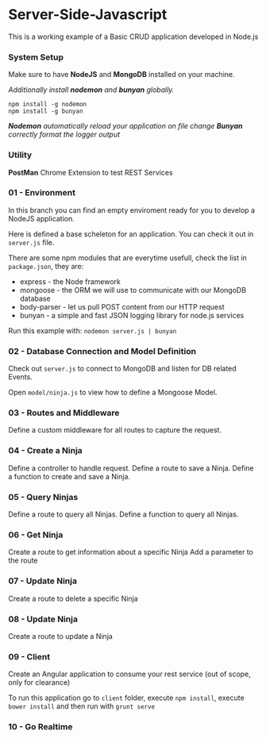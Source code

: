 # Server-Side-Javascript

This is a working example of a Basic CRUD application developed in Node.js

### System Setup

Make sure to have **NodeJS** and **MongoDB** installed on your machine.

_Additionally install **nodemon** and **bunyan** globally._

```
npm install -g nodemon
npm install -g bunyan
```

_**Nodemon** automatically reload your application on file change_
_**Bunyan** correctly format the logger output_

### Utility

**PostMan** Chrome Extension to test REST Services

### 01 - Environment

In this branch you can find an empty enviroment ready for you to develop a NodeJS application.

Here is defined a base scheleton for an application.
You can check it out in `server.js` file.

There are some npm modules that are everytime usefull, check the list in `package.json`, they are:

- express - the Node framework
- mongoose - the ORM we will use to communicate with our MongoDB database
- body-parser - let us pull POST content from our HTTP request
- bunyan - a simple and fast JSON logging library for node.js services

Run this example with: `nodemon server.js | bunyan`

### 02 - Database Connection and Model Definition

Check out `server.js` to connect to MongoDB and listen for DB related Events.

Open `model/ninja.js` to view how to define a Mongoose Model.

### 03 - Routes and Middleware

Define a custom middleware for all routes to capture the request.

### 04 - Create a Ninja

Define a controller to handle request.
Define a route to save a Ninja.
Define a function to create and save a Ninja.

### 05 - Query Ninjas

Define a route to query all Ninjas.
Define a function to query all Ninjas.

### 06 - Get Ninja

Create a route to get information about a specific Ninja
Add a parameter to the route

### 07 - Update Ninja

Create a route to delete a specific Ninja

### 08 - Update Ninja

Create a route to update a Ninja

### 09 - Client

Create an Angular application to consume your rest service (out of scope, only for clearance)

To run this application go to `client` folder, execute `npm install`, execute `bower install` and then run with `grunt serve`

### 10 - Go Realtime


